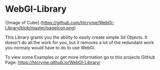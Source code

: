 # WebGl-Library

![Image of Cube]
(https://github.com/htcryme/WebGl-Library/blob/master/pageIcon.png)

This Library grants you the ability to easily create simple 3d Objects.
It doesn't do all the work for you, but it removes a lot of the redundant work you normaly would have to do to use WebGl.

To view some Examples or get more information go to this projects GitHub Page:
https://htcryme.github.io/WebGl-Library/
